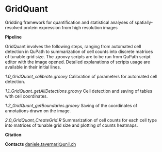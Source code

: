# GridQuant
Gridding framework for quantification and statistical analyses of spatially-resolved protein expression from high resolution images

**Pipeline**

GridQuant involves the following steps, ranging from automated cell detection in QuPath to summarization of cell counts into discrete matrices of tunable grid size. 
The .groovy scripts are to be run from QuPath script editor with the image opened.
Detailed explanations of scripts usage are available in their initial lines.

_1.0_GridQuant_calibrate.groovy_
Calibration of parameters for automated cell detection.

_1.1_GridQuant_getAllDetections.groovy_
Cell detection and saving of tables with cell coordinates.

_1.2_GridQuant_getBoundaries.groovy_
Saving of the coordinates of annotations drawn on the image.

_2.0_GridQuant_CreateGrid.R_
Summarization of cell counts for each cell type into matrices of tunable grid size and plotting of counts heatmaps.

**Citation**

**Contacts**
daniele.tavernari@unil.ch
